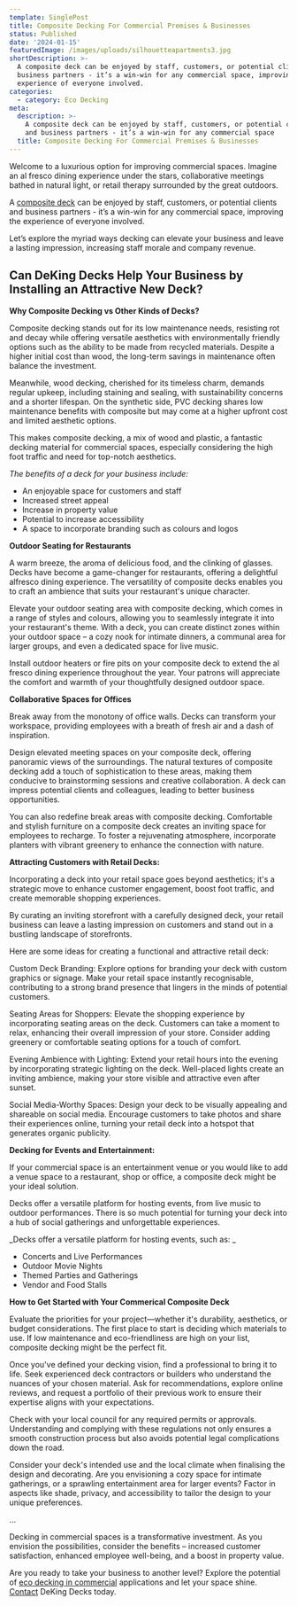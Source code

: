```yaml
---
template: SinglePost
title: Composite Decking For Commercial Premises & Businesses
status: Published
date: '2024-01-15'
featuredImage: /images/uploads/silhouetteapartments3.jpg
shortDescription: >-
  A composite deck can be enjoyed by staff, customers, or potential clients and
  business partners - it’s a win-win for any commercial space, improving the
  experience of everyone involved. 
categories:
  - category: Eco Decking
meta:
  description: >-
    A composite deck can be enjoyed by staff, customers, or potential clients
    and business partners - it’s a win-win for any commercial space
  title: Composite Decking For Commercial Premises & Businesses
---
```

Welcome to a luxurious option for improving commercial spaces. Imagine an al fresco dining experience under the stars, collaborative meetings bathed in natural light, or retail therapy surrounded by the great outdoors. 

A [composite deck](https://www.dekingdecks.com.au/services/eco-decking/) can be enjoyed by staff, customers, or potential clients and business partners - it’s a win-win for any commercial space, improving the experience of everyone involved. 

Let’s explore the myriad ways decking can elevate your business and leave a lasting impression, increasing staff morale and company revenue.



## Can DeKing Decks Help Your Business by Installing an Attractive New Deck? 



**Why Composite Decking vs Other Kinds of Decks?**

Composite decking stands out for its low maintenance needs, resisting rot and decay while offering versatile aesthetics with environmentally friendly options such as the ability to be made from recycled materials. Despite a higher initial cost than wood, the long-term savings in maintenance often balance the investment. 



Meanwhile, wood decking, cherished for its timeless charm, demands regular upkeep, including staining and sealing, with sustainability concerns and a shorter lifespan. On the synthetic side, PVC decking shares low maintenance benefits with composite but may come at a higher upfront cost and limited aesthetic options.





This makes composite decking, a mix of wood and plastic, a fantastic decking material for commercial spaces, especially considering the high foot traffic and need for top-notch aesthetics. 

_The benefits of a deck for your business include:_

* An enjoyable space for customers and staff
* Increased street appeal
* Increase in property value
* Potential to increase accessibility 
* A space to incorporate branding such as colours and logos 



**Outdoor Seating for Restaurants**

A warm breeze, the aroma of delicious food, and the clinking of glasses. Decks have become a game-changer for restaurants, offering a delightful alfresco dining experience. The versatility of composite decks enables you to craft an ambience that suits your restaurant's unique character.

Elevate your outdoor seating area with composite decking, which comes in a range of styles and colours, allowing you to seamlessly integrate it into your restaurant's theme. With a deck, you can create distinct zones within your outdoor space – a cozy nook for intimate dinners, a communal area for larger groups, and even a dedicated space for live music.

Install outdoor heaters or fire pits on your composite deck to extend the al fresco dining experience throughout the year. Your patrons will appreciate the comfort and warmth of your thoughtfully designed outdoor space.



**Collaborative Spaces for Offices**

Break away from the monotony of office walls. Decks can transform your workspace, providing employees with a breath of fresh air and a dash of inspiration. 

Design elevated meeting spaces on your composite deck, offering panoramic views of the surroundings. The natural textures of composite decking add a touch of sophistication to these areas, making them conducive to brainstorming sessions and creative collaboration. A deck can impress potential clients and colleagues, leading to better business opportunities. 

You can also redefine break areas with composite decking. Comfortable and stylish furniture on a composite deck creates an inviting space for employees to recharge. To foster a rejuvenating atmosphere, incorporate planters with vibrant greenery to enhance the connection with nature.



**Attracting Customers with Retail Decks:**

Incorporating a deck into your retail space goes beyond aesthetics; it's a strategic move to enhance customer engagement, boost foot traffic, and create memorable shopping experiences. 

By curating an inviting storefront with a carefully designed deck, your retail business can leave a lasting impression on customers and stand out in a bustling landscape of storefronts.

Here are some ideas for creating a functional and attractive retail deck:

Custom Deck Branding: Explore options for branding your deck with custom graphics or signage. Make your retail space instantly recognisable, contributing to a strong brand presence that lingers in the minds of potential customers.

Seating Areas for Shoppers: Elevate the shopping experience by incorporating seating areas on the deck. Customers can take a moment to relax, enhancing their overall impression of your store. Consider adding greenery or comfortable seating options for a touch of comfort.

Evening Ambience with Lighting: Extend your retail hours into the evening by incorporating strategic lighting on the deck. Well-placed lights create an inviting ambience, making your store visible and attractive even after sunset.

Social Media-Worthy Spaces: Design your deck to be visually appealing and shareable on social media. Encourage customers to take photos and share their experiences online, turning your retail deck into a hotspot that generates organic publicity.



**Decking for Events and Entertainment:**

If your commercial space is an entertainment venue or you would like to add a venue space to a restaurant, shop or office, a composite deck might be your ideal solution. 

Decks offer a versatile platform for hosting events, from live music to outdoor performances. There is so much potential for turning your deck into a hub of social gatherings and unforgettable experiences.

_Decks offer a versatile platform for hosting events, such as: _

* Concerts and Live Performances
* Outdoor Movie Nights
* Themed Parties and Gatherings
* Vendor and Food Stalls



**How to Get Started with Your Commerical Composite Deck**

Evaluate the priorities for your project—whether it's durability, aesthetics, or budget considerations. The first place to start is deciding which materials to use. If low maintenance and eco-friendliness are high on your list, composite decking might be the perfect fit. 

Once you've defined your decking vision, find a professional to bring it to life. Seek experienced deck contractors or builders who understand the nuances of your chosen material. Ask for recommendations, explore online reviews, and request a portfolio of their previous work to ensure their expertise aligns with your expectations.

Check with your local council for any required permits or approvals. Understanding and complying with these regulations not only ensures a smooth construction process but also avoids potential legal complications down the road.

Consider your deck's intended use and the local climate when finalising the design and decorating. Are you envisioning a cozy space for intimate gatherings, or a sprawling entertainment area for larger events? Factor in aspects like shade, privacy, and accessibility to tailor the design to your unique preferences. 





…

Decking in commercial spaces is a transformative investment. As you envision the possibilities, consider the benefits – increased customer satisfaction, enhanced employee well-being, and a boost in property value. 

Are you ready to take your business to another level? Explore the potential of [eco decking in commercial](https://www.dekingdecks.com.au/services/eco-decking/) applications and let your space shine. [Contact](https://www.dekingdecks.com.au/contact/) DeKing Decks today.
